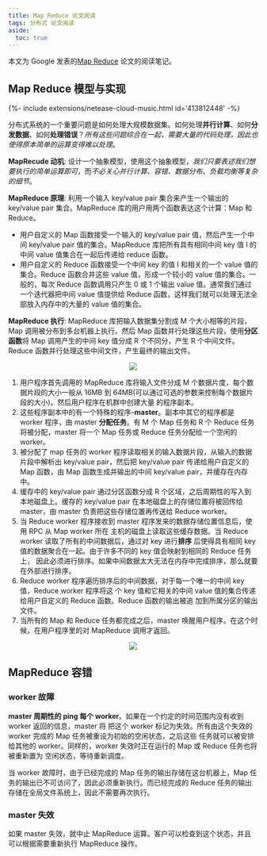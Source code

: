 ```yaml
---
title: Map Reduce 论文阅读
tags: 分布式 论文阅读
aside:
  toc: true
---
```


本文为 Google 发表的[Map Reduce](https://pdos.csail.mit.edu/6.824/papers/mapreduce.pdf) 论文的阅读笔记。

<!--more-->

## Map Reduce 模型与实现

{%- include extensions/netease-cloud-music.html id='413812448' -%}

分布式系统的一个重要问题是如何处理大规模数据集。如何处理**并行计算**、如何**分发数据**、如何**处理错误**？_所有这些问题综合在一起，需要大量的代码处理，因此也使得原本简单的运算变得难以处理_。

**MapRecude 动机**: 设计一个抽象模型，使用这个抽象模型，_我们只要表述我们想要执行的简单运算即可_，而*不必关心并行计算、容错、数据分布、负载均衡等复杂的细节*。

**MapReduce 原理**: 利用一个输入 key/value pair 集合来产生一个输出的 key/value pair 集合。MapReduce 库的用户用两个函数表达这个计算：Map 和 Reduce。

- 用户自定义的 Map 函数接受一个输入的 key/value pair 值，然后产生一个中间 key/value pair 值的集合。MapReduce 库把所有具有相同中间 key 值 I 的中间 value 值集合在一起后传递给 reduce 函数。
- 用户自定义的 Reduce 函数接受一个中间 key 的值 I 和相关的一个 value 值的集合。Reduce 函数合并这些 value 值，形成一个较小的 value 值的集合。一般的，每次 Reduce 函数调用只产生 0 或 1 个输出 value 值。通常我们通过一个迭代器把中间 value 值提供给 Reduce 函数，这样我们就可以处理无法全部放入内存中的大量的 value 值的集合。

**MapReduce 执行**: MapReduce 库把输入数据集分割成 M 个大小相等的片段，Map 调用被分布到多台机器上执行。然后 Map 函数并行处理这些片段，使用**分区函数**将 Map 调用产生的中间 key 值分成 R 个不同分，产生 R 个中间文件。Reduce 函数并行处理这些中间文件，产生最终的输出文件。

<div  align="center">
<img src= "
https://pictureloomione.oss-cn-beijing.aliyuncs.com/pic/MapReduce%20paper/map_reduce.png
"/>
</div>

1. 用户程序首先调用的 MapReduce 库将输入文件分成 M 个数据片度，每个数据片段的大小一般从
   16MB 到 64MB(可以通过可选的参数来控制每个数据片段的大小)。然后用户程序在机群中创建大量
   的程序副本。
2. 这些程序副本中的有一个特殊的程序–**master**。副本中其它的程序都是 worker 程序，由 master **分配任务**。有 M 个 Map 任务和 R 个 Reduce 任务将被分配，master 将一个 Map 任务或 Reduce 任务分配给一个空闲的 worker。
3. 被分配了 map 任务的 worker 程序读取相关的输入数据片段，从输入的数据片段中解析出 key/value
   pair，然后把 key/value pair 传递给用户自定义的 Map 函数，由 Map 函数生成并输出的中间 key/value
   pair，并缓存在内存中。
4. 缓存中的 key/value pair 通过分区函数分成 R 个区域，之后周期性的写入到本地磁盘上。缓存的
   key/value pair 在本地磁盘上的存储位置将被回传给 master，由 master 负责把这些存储位置再传送给
   Reduce worker。
5. 当 Reduce worker 程序接收到 master 程序发来的数据存储位置信息后，使用 RPC 从 Map worker 所在
   主机的磁盘上读取这些缓存数据。当 Reduce worker 读取了所有的中间数据后，通过对 key 进行**排序**
   后使得具有相同 key 值的数据聚合在一起。由于许多不同的 key 值会映射到相同的 Reduce 任务上，
   因此必须进行排序。如果中间数据太大无法在内存中完成排序，那么就要在外部进行排序。
6. Reduce worker 程序遍历排序后的中间数据，对于每一个唯一的中间 key 值，Reduce worker 程序将这
   个 key 值和它相关的中间 value 值的集合传递给用户自定义的 Reduce 函数。Reduce 函数的输出被追
   加到所属分区的输出文件。
7. 当所有的 Map 和 Reduce 任务都完成之后，master 唤醒用户程序。在这个时候，在用户程序里的对
   MapReduce 调用才返回。

<div  align="center">
<img src= "
https://pictureloomione.oss-cn-beijing.aliyuncs.com/pic/MapReduce%20paper/figure-1.png
"/>
</div>

## MapReduce 容错

### worker 故障

**master 周期性的 ping 每个 worker**。如果在一个约定的时间范围内没有收到 worker 返回的信息，master 将
把这个 worker 标记为失效。所有由这个失效的 worker 完成的 Map 任务被重设为初始的空闲状态，之后这些
任务就可以被安排给其他的 worker。同样的，worker 失效时正在运行的 Map 或 Reduce 任务也将被重新置为
空闲状态，等待重新调度。

当 worker 故障时，由于已经完成的 Map 任务的输出存储在这台机器上，Map 任务的输出已不可访问了，因此必须重新执行。而已经完成的 Reduce 任务的输出存储在全局文件系统上，因此不需要再次执行。

### master 失效

如果 master 失效，就中止 MapReduce 运算。客户可以检查到这个状态，并且可以根据需要重新执行 MapReduce
操作。
